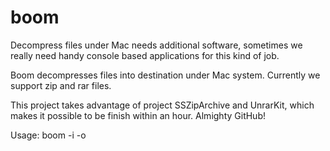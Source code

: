 # boom

Decompress files under Mac needs additional software, sometimes we really need handy console based applications for this kind of job. 

Boom decompresses files into destination under Mac system. Currently we support zip and rar files.

This project takes advantage of project SSZipArchive and UnrarKit, which makes it possible to be finish within an hour. Almighty GitHub!

Usage: boom -i <inputfile> -o <output path>
